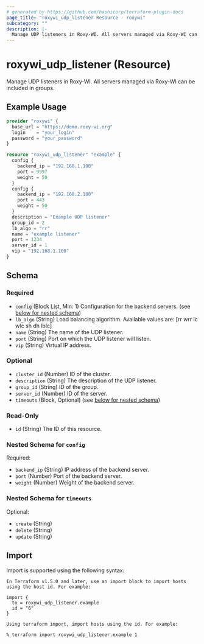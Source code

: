 ```yaml
---
# generated by https://github.com/hashicorp/terraform-plugin-docs
page_title: "roxywi_udp_listener Resource - roxywi"
subcategory: ""
description: |-
  Manage UDP listeners in Roxy-WI. All servers managed via Roxy-WI can be included in groups.
---
```


# roxywi_udp_listener (Resource)

Manage UDP listeners in Roxy-WI. All servers managed via Roxy-WI can be included in groups.

## Example Usage

```terraform
provider "roxywi" {
  base_url = "https://demo.roxy-wi.org"
  login    = "your_login"
  password = "your_password"
}

resource "roxywi_udp_listener" "example" {
  config {
    backend_ip = "192.168.1.100"
    port = 9997
    weight = 50
  }
  сonfig {
    backend_ip = "192.168.2.100"
    port = 443
    weight = 50
  }
  description = "Example UDP listener"
  group_id = 2
  lb_algo = "rr"
  name = "example listener"
  port = 1234
  server_id = 1
  vip = "192.168.1.100"
}
```

<!-- schema generated by tfplugindocs -->

## Schema

### Required

- `config` (Block List, Min: 1) Configuration for the backend servers. (see [below for nested schema](#nestedblock--config))
- `lb_algo` (String) Load balancing algorithm. Available values are: [rr wrr lc wlc sh dh lblc]
- `name` (String) The name of the UDP listener.
- `port` (String) Port on which the UDP listener will listen.
- `vip` (String) Virtual IP address.

### Optional

- `cluster_id` (Number) ID of the cluster.
- `description` (String) The description of the UDP listener.
- `group_id` (String) ID of the group.
- `server_id` (Number) ID of the server.
- `timeouts` (Block, Optional) (see [below for nested schema](#nestedblock--timeouts))

### Read-Only

- `id` (String) The ID of this resource.

<a id="nestedblock--config"></a>

### Nested Schema for `config`

Required:

- `backend_ip` (String) IP address of the backend server.
- `port` (Number) Port of the backend server.
- `weight` (Number) Weight of the backend server.

<a id="nestedblock--timeouts"></a>

### Nested Schema for `timeouts`

Optional:

- `create` (String)
- `delete` (String)
- `update` (String)

## Import

Import is supported using the following syntax:

```shell
In Terraform v1.5.0 and later, use an import block to import hosts using the host id. For example:

import {
  to = roxywi_udp_listener.example
  id = "6"
}

Using terraform import, import hosts using the id. For example:

% terraform import roxywi_udp_listener.example 1
```